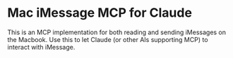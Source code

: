 # Mac iMessage MCP for Claude

This is an MCP implementation for both reading and sending iMessages on the Macbook. Use this to let Claude (or other AIs supporting MCP) to interact with iMessage.

